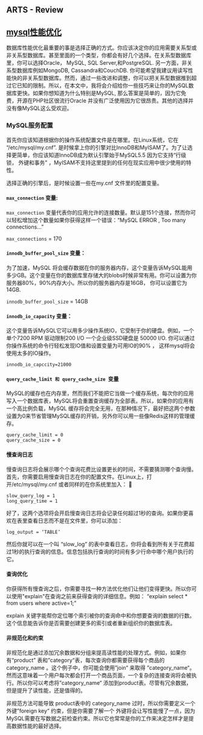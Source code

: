 ## ARTS - Review
## [mysql性能优化](https://codeburst.io/database-performance-optimization-8d8407808b5b)

数据库性能优化最重要的事是选择正确的方式。你应该决定你的应用需要关系型或非关系型数据库。甚至里面的一个类型，你都会有好几个选择。在关系型数据库里，你可以选择Oracle， MySQL, SQL Server,和PostgreSQL. 另一方面，非关系型数据库例如MongoDB, Cassandra和CouchDB. 你可能希望我建议用读写性能快的非关系型数据库。然而，通过一些改进和调整，你可以把关系型数据推到超过它已知的限制。所以，在本文中，我将会介绍给你一些技巧来让你的MySQL数据库更快。如果你想知道为什么特别是MySQL, 那么答案是简单的，因为它免费，开源在PHP社区很流行Oracle 并没有广泛使用因为它很昂贵。其他的选择并没有像MySQL这么受欢迎。

### MySQL服务配置
首先你应该知道根据你的操作系统配置文件是在哪里。在Linux系统，它在 “/etc/mysql/my.cnf”.
是时候拿上你的引擎对比InnoDB和MyISAM了。为了让选择更简单，你应该知道InnoDB成为默认引擎始于MySQL5.5 因为它支持“行级锁， 外键和事务” ，MyISAM不支持这里提到的任何在现实应用中很少使用的特性。

选择正确的引擎后，是时候设置一些在my.cnf 文件里的配置变量。

#### ```max_connection``` 变量:

```max_connection``` 变量代表你的应用允许的连接数量。默认是151个连接，然而你可以轻松增加这个数量如果你获得这样一个错误：“MySQL ERROR , Too many connections...”

```max_connections``` = 170

#### ```innodb_buffer_pool_size``` 变量：
为了加速，MySQL 将会缓存数据在你的服务器内存，这个变量告诉MySQL能用多少GB。这个变量在你的数据库里存储大的blobs时候非常有用。你可以设置为你服务器80%，90%内存大小。所以你的服务器内存是16GB， 你可以设置它为14GB.

```innodb_buffer_pool_size``` = 14GB


#### ```innodb_io_capacity``` 变量：

这个变量告诉MySQL它可以用多少操作系统IO，它受制于你的硬盘。例如，一个单个7200 RPM 驱动限制200 I/O 一个企业级SSD硬盘是 50000 I/O. 你可以通过你操作系统的命令行轻松发现IO值和设置变量为可用IO的90% ， 这样mysql将会使用太多的IO操作。


```innodb_io_capccity=21000```

#### ```query_cache_limit 和 query_cache_size ```变量
MySQL的缓存也在内存里，然而我们不能把它当做一个缓存系统，每次你的应用写入一个数据库表，MySQL将会重置查询缓存为全部表。所以，如果你的应用有一个高比例负载，MySQL 缓存将会完全无用，在那种情况下，最好把这两个参数设置为0来节省管理MySQL缓存的开销，另外你可以用一些像Redis这样的管理缓存。

```
query_cache_limit = 0
query_cache_size = 0
```

#### 慢查询日志
慢查询日志将会展示哪个个查询花费比设置更长的时间，不需要猜测哪个查询慢。首先，你需要启用慢查询日志在你的配置文件。在Linux上，打开/etc/mysql/my.cnf 或者同样的在你系统里加入：

```
slow_query_log = 1
long_query_time = 1
```

好了，这两个选项将会开启慢查询日志将会记录任何超过1秒的查询。如果你更喜欢在表里查看日志而不是在文件里，你可以添加：

```
log_output = ‘TABLE’
```

然后你就可以在一个叫 “slow_log” 的表中查看日志，你将会看到所有关于花费超过1秒的执行查询的信息。信息包括执行查询的时间有多少行命中哪个用户执行的它。

#### 查询优化

你获得所有慢查询之后，你需要寻找一种方法优化他们让他们变得更快。所以你可以使用"explain"在查询之前来获得查询的详细信息。例如： “explain select * from users where active=1;”

explain 关键字能帮你定位哪个索引被你的查询命中和你想要查询的数据的行数。这个信息能告诉你是否需要创建更多的索引或者重新组织你的数据库表。


#### 非规范化和约束

非规范化是通过添加冗余数据和分组来提高读性能的处理方式。例如，如果你有“product” 表和”category“表，每次查询你都需要获得每个商品的 category_name 。这个例子中，你可能会使用”join“ 来取得 ”category_name“。 然而这意味着一个用户每次都会打开一个商品页面，一个复杂的连接查询将会被执行。所以你可以考虑将”category_name“ 添加到product表。尽管有冗余数据，但是提升了读性能，还是值得的。


非规范方法可能导致 product表中的 category_name 过时，所以你需要定义一个外键”foreign key“ 约束，但是你需要了解一个 外键将会让写性能慢了一点，因为MySQL需要在写数据之前检查约束。所以它也常常是你的工作来决定怎样才是提高数据性能的最好选择。

